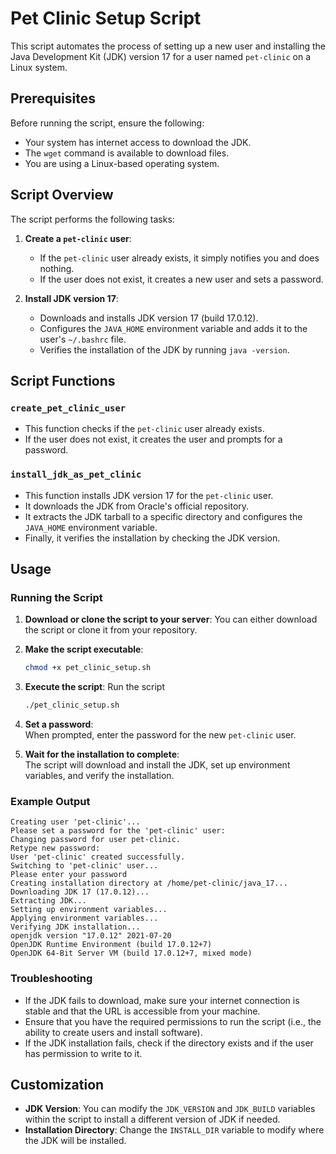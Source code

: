 # Pet Clinic Setup Script

This script automates the process of setting up a new user and installing the Java Development Kit (JDK) version 17 for a user named `pet-clinic` on a Linux system.

## Prerequisites

Before running the script, ensure the following:

- Your system has internet access to download the JDK.
- The `wget` command is available to download files.
- You are using a Linux-based operating system.

## Script Overview

The script performs the following tasks:

1. **Create a `pet-clinic` user**:
   - If the `pet-clinic` user already exists, it simply notifies you and does nothing.
   - If the user does not exist, it creates a new user and sets a password.

2. **Install JDK version 17**:
   - Downloads and installs JDK version 17 (build 17.0.12).
   - Configures the `JAVA_HOME` environment variable and adds it to the user's `~/.bashrc` file.
   - Verifies the installation of the JDK by running `java -version`.

## Script Functions

### `create_pet_clinic_user`

- This function checks if the `pet-clinic` user already exists.
- If the user does not exist, it creates the user and prompts for a password.

### `install_jdk_as_pet_clinic`

- This function installs JDK version 17 for the `pet-clinic` user.
- It downloads the JDK from Oracle's official repository.
- It extracts the JDK tarball to a specific directory and configures the `JAVA_HOME` environment variable.
- Finally, it verifies the installation by checking the JDK version.

## Usage

### Running the Script

1. **Download or clone the script to your server**:
   You can either download the script or clone it from your repository.

2. **Make the script executable**:
   ```bash
   chmod +x pet_clinic_setup.sh
   ```

3. **Execute the script**:
   Run the script 
   ```bash
   ./pet_clinic_setup.sh
   ```

4. **Set a password**:  
   When prompted, enter the password for the new `pet-clinic` user.

5. **Wait for the installation to complete**:  
   The script will download and install the JDK, set up environment variables, and verify the installation.

### Example Output

```
Creating user 'pet-clinic'...
Please set a password for the 'pet-clinic' user:
Changing password for user pet-clinic.
Retype new password: 
User 'pet-clinic' created successfully.
Switching to 'pet-clinic' user...
Please enter your password
Creating installation directory at /home/pet-clinic/java_17...
Downloading JDK 17 (17.0.12)...
Extracting JDK...
Setting up environment variables...
Applying environment variables...
Verifying JDK installation...
openjdk version "17.0.12" 2021-07-20
OpenJDK Runtime Environment (build 17.0.12+7)
OpenJDK 64-Bit Server VM (build 17.0.12+7, mixed mode)
```

### Troubleshooting

- If the JDK fails to download, make sure your internet connection is stable and that the URL is accessible from your machine.
- Ensure that you have the required permissions to run the script (i.e., the ability to create users and install software).
- If the JDK installation fails, check if the directory exists and if the user has permission to write to it.

## Customization

- **JDK Version**: You can modify the `JDK_VERSION` and `JDK_BUILD` variables within the script to install a different version of JDK if needed.
- **Installation Directory**: Change the `INSTALL_DIR` variable to modify where the JDK will be installed.

